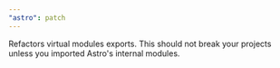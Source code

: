 ```yaml
---
"astro": patch
---
```


Refactors virtual modules exports. This should not break your projects unless you imported Astro's internal modules.

